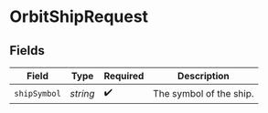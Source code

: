 # OrbitShipRequest


## Fields

| Field                   | Type                    | Required                | Description             |
| ----------------------- | ----------------------- | ----------------------- | ----------------------- |
| `shipSymbol`            | *string*                | :heavy_check_mark:      | The symbol of the ship. |